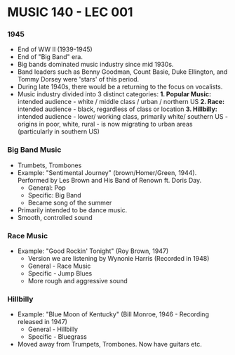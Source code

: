 # MUSIC 140 - LEC 001
### 1945
- End of WW II (1939-1945)
- End of "Big Band" era.
- Big bands dominated music industry since mid 1930s.
- Band leaders such as Benny Goodman, Count Basie, Duke Ellington, and Tommy Dorsey were 'stars' of this period.
- During late 1940s, there would be a returning to the focus on vocalists.
- Music industry divided into 3 distinct categories:
  **1. Popular Music:** intended audience - white / middle class / urban / northern US
  **2. Race:** intended audience - black, regardless of class or location
  **3. Hillbilly:** intended audience - lower/ working class, primarily white/ southern US - origins in poor, white, rural - is now migrating to urban areas (particularly in southern US) 

### Big Band Music
- Trumbets, Trombones
- Example: "Sentimental Journey" (brown/Homer/Green, 1944). Performed by Les Brown and His Band of Renown ft. Doris Day.
  - General: Pop
  - Specific: Big Band
  - Became song of the summer
- Primarily intended to be dance music.
- Smooth, controlled sound

### Race Music
- Example: "Good Rockin' Tonight" (Roy Brown, 1947)
  - Version we are listening by Wynonie Harris (Recorded in 1948)
  - General - Race Music
  - Specific - Jump Blues
  - More rough and aggressive sound

### Hillbilly
- Example: "Blue Moon of Kentucky" (Bill Monroe, 1946 - Recording released in 1947)
  - General - Hillbilly
  - Specific - Bluegrass
- Moved away from Trumpets, Trombones. Now have guitars etc.
<!--stackedit_data:
eyJoaXN0b3J5IjpbLTg4NTAzNDUwMCwtNDg2Nzc3OTU1LDgwMz
M2NDA4NiwtMTA5MTk3MDk3NSwyNjg1MzAzOTEsLTg4MzgzMTU2
OF19
-->